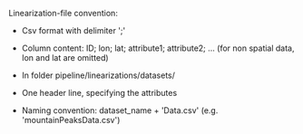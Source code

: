 Linearization-file convention:

- Csv format with delimiter ';'
- Column content: ID; lon; lat; attribute1; attribute2; ... (for non spatial data, lon and lat are omitted)

- In folder pipeline/linearizations/datasets/
- One header line, specifying the attributes
- Naming convention: dataset_name + 'Data.csv' (e.g. 'mountainPeaksData.csv')
